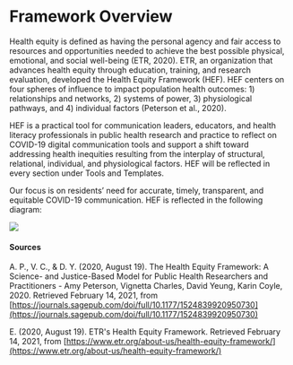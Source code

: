 # Framework Overview

Health equity is defined as having the personal agency and fair access to resources and opportunities needed to achieve the best possible physical, emotional, and social well-being \(ETR, 2020\). ETR, an organization that advances health equity through education, training, and research evaluation, developed the Health Equity Framework \(HEF\). HEF centers on four spheres of influence to impact population health outcomes: 1\) relationships and networks, 2\) systems of power, 3\) physiological pathways, and 4\) individual factors \(Peterson et al., 2020\).

HEF is a practical tool for communication leaders, educators, and health literacy professionals in public health research and practice to reflect on COVID-19 digital communication tools and support a shift toward addressing health inequities resulting from the interplay of structural, relational, individual, and physiological factors. HEF will be reflected in every section under Tools and Templates.

Our focus is on residents’ need for accurate, timely, transparent, and equitable COVID-19 communication. HEF is reflected in the following diagram:

![](https://lh5.googleusercontent.com/TEtjMDgyvOu6nPxvHgHo14yb2iR48ShboBHujVVoo0mKfAPjOJHfpaJrBR0zY94_NXBOEBwbTB1W9hbIChAlAEfxiFLHNpVoxQLFxmAUfSfkUU9TxrT19-BjyC3zLjmTr9X-FrhF)

#### **Sources**

A. P., V. C., & D. Y. \(2020, August 19\). The Health Equity Framework: A Science- and Justice-Based Model for Public Health Researchers and Practitioners - Amy Peterson, Vignetta Charles, David Yeung, Karin Coyle, 2020. Retrieved February 14, 2021, from [https://journals.sagepub.com/doi/full/10.1177/1524839920950730](https://journals.sagepub.com/doi/full/10.1177/1524839920950730)

E. \(2020, August 19\). ETR's Health Equity Framework. Retrieved February 14, 2021, from [https://www.etr.org/about-us/health-equity-framework/](https://www.etr.org/about-us/health-equity-framework/)   


